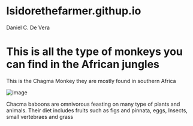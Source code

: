 # Isidorethefarmer.githup.io
Daniel C. De Vera
# This is all the type of monkeys you can find in the African jungles

This is the Chagma Monkey they are mostly found in southern Africa

![image](https://th.bing.com/th/id/OIP.9NaZyLhRSmZgRzf5N-FTDgHaJJ?w=161&h=198&c=7&r=0&o=5&dpr=1.3&pid=1.7)


Chacma baboons are omnivorous feasting on many type of plants and animals. Their diet includes fruits such as figs and pinnata, eggs, Insects, small vertebraes and grass


